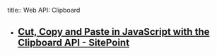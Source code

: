 title:: Web API: Clipboard

- [Cut, Copy and Paste in JavaScript with the Clipboard API - SitePoint](https://www.sitepoint.com/clipboard-api/)
	-